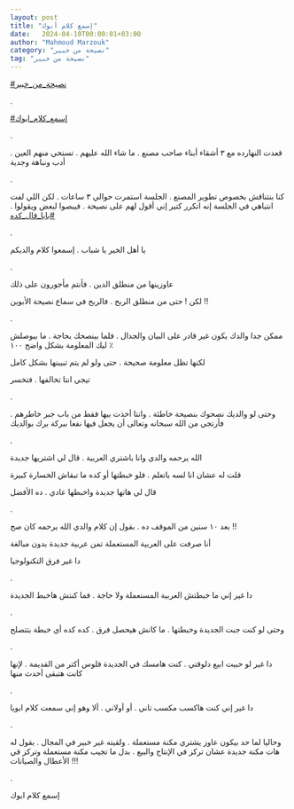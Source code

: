 ```yaml
---
layout: post
title: "إسمع كلام أبوك"
date:   2024-04-10T00:00:01+03:00
author: "Mahmoud Marzouk"
category: "نصيحة من خبير"
tag: "نصيحة من خبير"
---
```



[<u>\#نصيحة\_من\_خبير</u>](https://www.facebook.com/hashtag/%D9%86%D8%B5%D9%8A%D8%AD%D8%A9_%D9%85%D9%86_%D8%AE%D8%A8%D9%8A%D8%B1?__eep__=6&__cft__%5b0%5d=AZXNh5a508dgq3qOH0OG_g1A6vP307TMBC5pb3gI1_bIRgffCkbpkD5wqV826a4FVbXDEew3RQ-0K18PFt63BG319Kd1UdQlUVwjajKmkvlQPaAhbhir9UQ-F52q5F7HAkEVIm6o4V-FM4Lf82iaaIqUsHsIviLGLOq4C14C2EdeCw&__tn__=*NK-R)

.

[<u>\#إسمع\_كلام\_ابوك</u>](https://www.facebook.com/hashtag/%D8%A5%D8%B3%D9%85%D8%B9_%D9%83%D9%84%D8%A7%D9%85_%D8%A7%D8%A8%D9%88%D9%83?__eep__=6&__cft__%5b0%5d=AZXNh5a508dgq3qOH0OG_g1A6vP307TMBC5pb3gI1_bIRgffCkbpkD5wqV826a4FVbXDEew3RQ-0K18PFt63BG319Kd1UdQlUVwjajKmkvlQPaAhbhir9UQ-F52q5F7HAkEVIm6o4V-FM4Lf82iaaIqUsHsIviLGLOq4C14C2EdeCw&__tn__=*NK-R)

.

قعدت النهارده مع ٣ أشقاء أبناء صاحب مصنع . ما شاء الله
عليهم . تستحي منهم العين . أدب ونباهة وجدية

.

كنا بنتناقش بخصوص تطوير المصنع . الجلسة استمرت حوالي ٣
ساعات . لكن اللي لفت انتباهي في الجلسة إنه اتكرر كتير إني أقول لهم على
نصيحة . فيبصوا لبعض ويقولوا .
[<u>\#بابا\_قال\_كده</u>](https://www.facebook.com/hashtag/%D8%A8%D8%A7%D8%A8%D8%A7_%D9%82%D8%A7%D9%84_%D9%83%D8%AF%D9%87?__eep__=6&__cft__%5b0%5d=AZXNh5a508dgq3qOH0OG_g1A6vP307TMBC5pb3gI1_bIRgffCkbpkD5wqV826a4FVbXDEew3RQ-0K18PFt63BG319Kd1UdQlUVwjajKmkvlQPaAhbhir9UQ-F52q5F7HAkEVIm6o4V-FM4Lf82iaaIqUsHsIviLGLOq4C14C2EdeCw&__tn__=*NK-R)

.

يا أهل الخير يا شباب . إسمعوا كلام والديكم

.

عاوزينها من منطلق الدين . فأنتم مأجورون على ذلك

لكن ! حتى من منطلق الربح . فالربح في سماع نصيحة
الأبوين !!

.

ممكن جدا والدك يكون غير قادر على البيان والجدال . فلما
بينصحك بحاجة . ما بيوصلش ليك المعلومة بشكل واضح ١٠٠ ٪

لكنها تظل معلومة صحيحة . حتى ولو لم يتم تبيينها بشكل
كامل

تيجي انتا تخالفها . فتخسر

.

وحتى لو والديك نصحوك بنصيحة خاطئة . وانتا أخذت بيها فقط
من باب جبر خاطرهم . فأرتجي من الله سبحانه وتعالى أن يجعل فيها نفعا ببركة
برك بوالديك

.

الله يرحمه والدي وانا باشتري العربية . قال لي اشتريها
جديدة

قلت له عشان انا لسه باتعلم . فلو خبطتها أو كده ما تبقاش
الخسارة كبيرة

قال لي هاتها جديدة واخبطها عادي . ده الأفضل

.

بعد ١٠ سنين من الموقف ده . بقول إن كلام والدي الله يرحمه
كان صح !!

أنا صرفت على العربية المستعملة تمن عربية جديدة بدون
مبالغة

دا غير فرق التكنولوجيا

.

دا غير إني ما خبطتش العربية المستعملة ولا حاجة . فما
كنتش هاخبط الجديدة

.

وحتى لو كنت جبت الجديدة وخبطتها . ما كانش هيحصل فرق .
كده كده أي خبطة بتتصلح

.

دا غير لو حبيت ابيع دلوقتي . كنت هامسك في الجديدة فلوس
أكتر من القديمة . لإنها كانت هتبقى أحدث منها

.

دا غير إني كنت هاكسب مكسب تاني . أو أولاني . ألا وهو إني
سمعت كلام ابويا

.

وحاليا لما حد بيكون عاوز يشتري مكنة مستعملة . ولقيته غير
خبير في المجال . بقول له هات مكنة جديدة عشان تركز في الإنتاج والبيع .
بدل ما تجيب مكنة مستعملة وتركز في الأعطال والصيانات !!!

.

إسمع كلام ابوك
